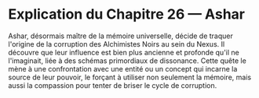 # Explication du Chapitre 26 — Ashar

Ashar, désormais maître de la mémoire universelle, décide de traquer l'origine de la corruption des Alchimistes Noirs au sein du Nexus. Il découvre que leur influence est bien plus ancienne et profonde qu'il ne l'imaginait, liée à des schémas primordiaux de dissonance. Cette quête le mène à une confrontation avec une entité ou un concept qui incarne la source de leur pouvoir, le forçant à utiliser non seulement la mémoire, mais aussi la compassion pour tenter de briser le cycle de corruption.

